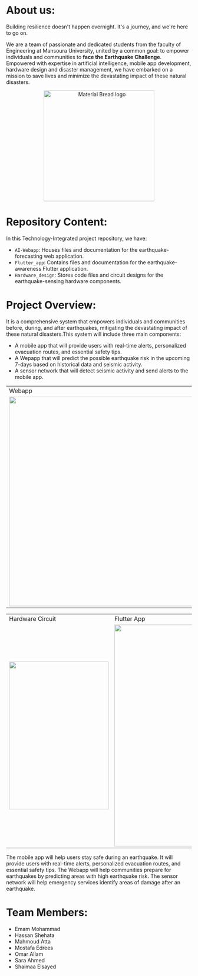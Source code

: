 # About us:

Building resilience doesn't happen overnight. It's a journey, and we're here to go on.

We are a team of passionate and dedicated students from the faculty of Engineering at Mansoura University, united by a common goal: to empower individuals and communities to **face the Earthquake Challenge**. Empowered with expertise in artificial intelligence, mobile app development, hardware design and disaster management, we have embarked on a mission to save lives and minimize the devastating impact of these natural disasters.
<p align="center">
 <img width="300" src="https://github.com/The-Seismic-Seven/DSP_Project/assets/91850794/a21119f1-221b-4556-ac57-c4ee5cf649df" alt="Material Bread logo">
 </p>

# Repository Content:

In this Technology-Integrated project repository, we have:
* `AI-Webapp`: Houses files and documentation for the earthquake-forecasting web application.
* `Flutter_app`: Contains files and documentation for the earthquake-awareness Flutter application.
* `Hardware_design`: Stores code files and circuit designs for the earthquake-sensing hardware components.


# Project Overview:

It is a comprehensive system that empowers individuals and communities before, during, and after earthquakes, mitigating the devastating impact of these natural disasters.This system will include three main components:

- A mobile app that will provide users with real-time alerts, personalized evacuation routes, and essential safety tips.
- A Wepapp that will predict the possible earthquake risk in the upcoming 7-days based on historical data and seismic activity.
- A sensor network that will detect seismic activity and send alerts to the mobile app.

<div align='center'>
<table> 
  <tr>
    <td>Webapp</td>
  </tr>
  <tr>
    <td><img src="https://github.com/The-Seismic-Seven/DSP_Project/assets/91850794/889613c4-c561-4eb3-a872-e58e33261ddd" width=567 ></td>
  </tr>
</table>
 </div>

<div align="center">
<table>
  <tr>
    <td>Hardware Circuit</td>
     <td>Flutter App</td>
  </tr>
   <tr>
    <td><img src="https://github.com/The-Seismic-Seven/DSP_Project/assets/91850794/9c763201-6d84-46e0-8fb0-c946b0e47069" width=270 height=400></td>
    <td><img src="https://github.com/The-Seismic-Seven/DSP_Project/assets/91850794/37d23dd7-31a5-4eda-b5f8-74f695e98851" width=270 height=600></td>
  </tr>
</table>
 </div>

The mobile app will help users stay safe during an earthquake. It will provide users with real-time alerts, personalized evacuation routes, and essential safety tips. The Webapp will help communities prepare for earthquakes by predicting areas with high earthquake risk. The sensor network will help emergency services identify areas of damage after an earthquake.


# Team Members:
* Emam Mohammad
* Hassan Shehata
* Mahmoud Atta
* Mostafa Edrees
* Omar Allam
* Sara Ahmed
* Shaimaa Elsayed
